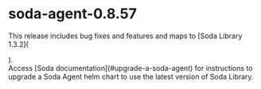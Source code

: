 # soda-agent-0.8.57

This release includes bug fixes and features and maps to \[Soda Library 1.3.2]\(

).\
Access \[Soda documentation]\(#upgrade-a-soda-agent) for instructions to upgrade a Soda Agent helm chart to use the latest version of Soda Library.
